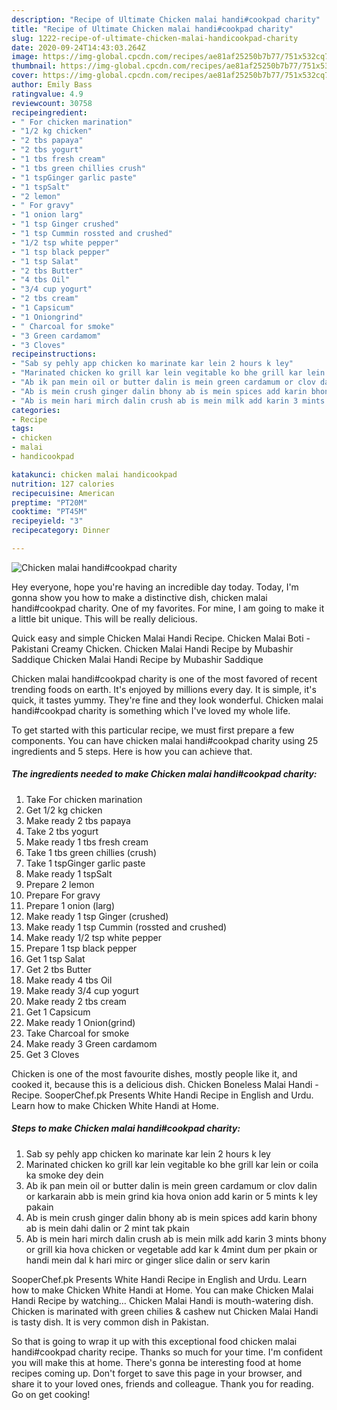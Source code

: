```yaml
---
description: "Recipe of Ultimate Chicken malai handi#cookpad charity"
title: "Recipe of Ultimate Chicken malai handi#cookpad charity"
slug: 1222-recipe-of-ultimate-chicken-malai-handicookpad-charity
date: 2020-09-24T14:43:03.264Z
image: https://img-global.cpcdn.com/recipes/ae81af25250b7b77/751x532cq70/chicken-malai-handicookpad-charity-recipe-main-photo.jpg
thumbnail: https://img-global.cpcdn.com/recipes/ae81af25250b7b77/751x532cq70/chicken-malai-handicookpad-charity-recipe-main-photo.jpg
cover: https://img-global.cpcdn.com/recipes/ae81af25250b7b77/751x532cq70/chicken-malai-handicookpad-charity-recipe-main-photo.jpg
author: Emily Bass
ratingvalue: 4.9
reviewcount: 30758
recipeingredient:
- " For chicken marination"
- "1/2 kg chicken"
- "2 tbs papaya"
- "2 tbs yogurt"
- "1 tbs fresh cream"
- "1 tbs green chillies crush"
- "1 tspGinger garlic paste"
- "1 tspSalt"
- "2 lemon"
- " For gravy"
- "1 onion larg"
- "1 tsp Ginger crushed"
- "1 tsp Cummin rossted and crushed"
- "1/2 tsp white pepper"
- "1 tsp black pepper"
- "1 tsp Salat"
- "2 tbs Butter"
- "4 tbs Oil"
- "3/4 cup yogurt"
- "2 tbs cream"
- "1 Capsicum"
- "1 Oniongrind"
- " Charcoal for smoke"
- "3 Green cardamom"
- "3 Cloves"
recipeinstructions:
- "Sab sy pehly app chicken ko marinate kar lein 2 hours k ley"
- "Marinated chicken ko grill kar lein vegitable ko bhe grill kar lein or coila ka smoke dey dein"
- "Ab ik pan mein oil or butter dalin is mein green cardamum or clov dalin or karkarain abb is mein grind kia hova onion add karin or 5 mints k ley pakain"
- "Ab is mein crush ginger dalin bhony ab is mein spices add karin bhony ab is mein dahi dalin or 2 mint tak pkain"
- "Ab is mein hari mirch dalin crush ab is mein milk add karin 3 mints bhony or grill kia hova chicken or vegetable add kar k 4mint dum per pkain or handi mein dal k hari mirc or ginger slice dalin or serv karin"
categories:
- Recipe
tags:
- chicken
- malai
- handicookpad

katakunci: chicken malai handicookpad 
nutrition: 127 calories
recipecuisine: American
preptime: "PT20M"
cooktime: "PT45M"
recipeyield: "3"
recipecategory: Dinner

---
```



![Chicken malai handi#cookpad charity](https://img-global.cpcdn.com/recipes/ae81af25250b7b77/751x532cq70/chicken-malai-handicookpad-charity-recipe-main-photo.jpg)

Hey everyone, hope you're having an incredible day today. Today, I'm gonna show you how to make a distinctive dish, chicken malai handi#cookpad charity. One of my favorites. For mine, I am going to make it a little bit unique. This will be really delicious.

Quick easy and simple Chicken Malai Handi Recipe. Chicken Malai Boti - Pakistani Creamy Chicken. Chicken Malai Handi Recipe by Mubashir Saddique Chicken Malai Handi Recipe by Mubashir Saddique

Chicken malai handi#cookpad charity is one of the most favored of recent trending foods on earth. It's enjoyed by millions every day. It is simple, it's quick, it tastes yummy. They're fine and they look wonderful. Chicken malai handi#cookpad charity is something which I've loved my whole life.


To get started with this particular recipe, we must first prepare a few components. You can have chicken malai handi#cookpad charity using 25 ingredients and 5 steps. Here is how you can achieve that.

<!--inarticleads1-->

##### The ingredients needed to make Chicken malai handi#cookpad charity:

1. Take  For chicken marination
1. Get 1/2 kg chicken
1. Make ready 2 tbs papaya
1. Take 2 tbs yogurt
1. Make ready 1 tbs fresh cream
1. Take 1 tbs green chillies (crush)
1. Take 1 tspGinger garlic paste
1. Make ready 1 tspSalt
1. Prepare 2 lemon
1. Prepare  For gravy
1. Prepare 1 onion (larg)
1. Make ready 1 tsp Ginger (crushed)
1. Make ready 1 tsp Cummin (rossted and crushed)
1. Make ready 1/2 tsp white pepper
1. Prepare 1 tsp black pepper
1. Get 1 tsp Salat
1. Get 2 tbs Butter
1. Make ready 4 tbs Oil
1. Make ready 3/4 cup yogurt
1. Make ready 2 tbs cream
1. Get 1 Capsicum
1. Make ready 1 Onion(grind)
1. Take  Charcoal for smoke
1. Make ready 3 Green cardamom
1. Get 3 Cloves


Chicken is one of the most favourite dishes, mostly people like it, and cooked it, because this is a delicious dish. Chicken Boneless Malai Handi - Recipe. SooperChef.pk Presents White Handi Recipe in English and Urdu. Learn how to make Chicken White Handi at Home. 

<!--inarticleads2-->

##### Steps to make Chicken malai handi#cookpad charity:

1. Sab sy pehly app chicken ko marinate kar lein 2 hours k ley
1. Marinated chicken ko grill kar lein vegitable ko bhe grill kar lein or coila ka smoke dey dein
1. Ab ik pan mein oil or butter dalin is mein green cardamum or clov dalin or karkarain abb is mein grind kia hova onion add karin or 5 mints k ley pakain
1. Ab is mein crush ginger dalin bhony ab is mein spices add karin bhony ab is mein dahi dalin or 2 mint tak pkain
1. Ab is mein hari mirch dalin crush ab is mein milk add karin 3 mints bhony or grill kia hova chicken or vegetable add kar k 4mint dum per pkain or handi mein dal k hari mirc or ginger slice dalin or serv karin


SooperChef.pk Presents White Handi Recipe in English and Urdu. Learn how to make Chicken White Handi at Home. You can make Chicken Malai Handi Recipe by watching… Chicken Malai Handi is mouth-watering dish. Chicken is marinated with green chilies &amp; cashew nut Chicken Malai Handi is tasty dish. It is very common dish in Pakistan. 

So that is going to wrap it up with this exceptional food chicken malai handi#cookpad charity recipe. Thanks so much for your time. I'm confident you will make this at home. There's gonna be interesting food at home recipes coming up. Don't forget to save this page in your browser, and share it to your loved ones, friends and colleague. Thank you for reading. Go on get cooking!
